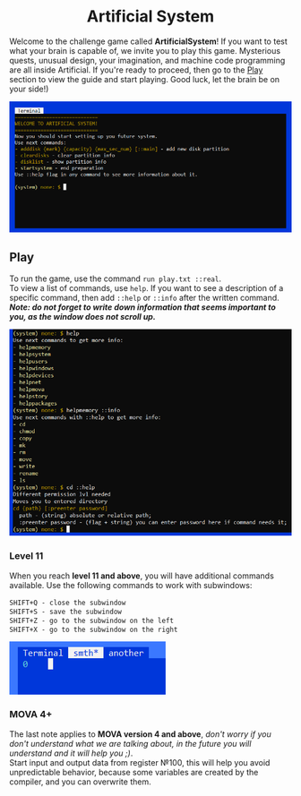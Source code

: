 <div align="center">
  
# Artificial System
</div>

Welcome to the challenge game called **ArtificialSystem**! If you want to test what your brain is capable of, we invite you to play this game. Mysterious quests, unusual design, your imagination, and machine code programming are all inside Artificial. If you're ready to proceed, then go to the [Play](#play) section to view the guide and start playing. Good luck, let the brain be on your side!)  

![image](Pictures/start-screen.png)

## Play
To run the game, use the command `run play.txt ::real`.  
To view a list of commands, use `help`. If you want to see a description of a specific command, then add `::help` or `::info` after the written command.  
***Note: do not forget to write down information that seems important to you, as the window does not scroll up.***    

![image](Pictures/commands-info.png)

### Level 11
When you reach **level 11 and above**, you will have additional commands available. Use the following commands to work with subwindows:  
```
SHIFT+Q - close the subwindow
SHIFT+S - save the subwindow
SHIFT+Z - go to the subwindow on the left
SHIFT+X - go to the subwindow on the right
```

![image](Pictures/subwindows.png)

### MOVA 4+
The last note applies to **MOVA version 4 and above**, *don't worry if you don't understand what we are talking about, in the future you will understand and it will help you ;)*.  
Start input and output data from register №100, this will help you avoid unpredictable behavior, because some variables are created by the compiler, and you can overwrite them.
